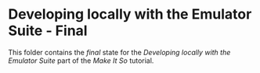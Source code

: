 # Developing locally with the Emulator Suite - Final

This folder contains the _final_ state for the _Developing locally with the Emulator Suite_ part of the _Make It So_ tutorial.